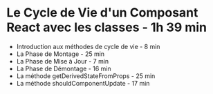 # Le Cycle de Vie d'un Composant React avec les classes - 1h 39 min

- Introduction aux méthodes de cycle de vie - 8 min
- La Phase de Montage - 25 min
- La Phase de Mise à Jour - 7 min
- La Phase de Démontage - 16 min
- La méthode getDerivedStateFromProps - 25 min
- La méthode shouldComponentUpdate - 17 min
